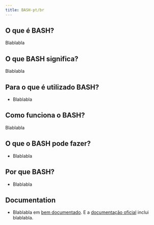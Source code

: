 ```yaml
---
title: BASH-pt/br
---
```


## O que é BASH?

Blablabla

## O que BASH significa?

Blablabla

## Para o que é utilizado BASH?

* Blablabla

## Como funciona o BASH?

Blablabla

## O que o BASH pode fazer?

* Blablabla

## Por que BASH?

* Blablabla

## Documentation

* Blablabla em [bem documentado](http://www.blablabla.com). E a [documentação oficial](http://www.blablabla.com/) inclui blablabla.